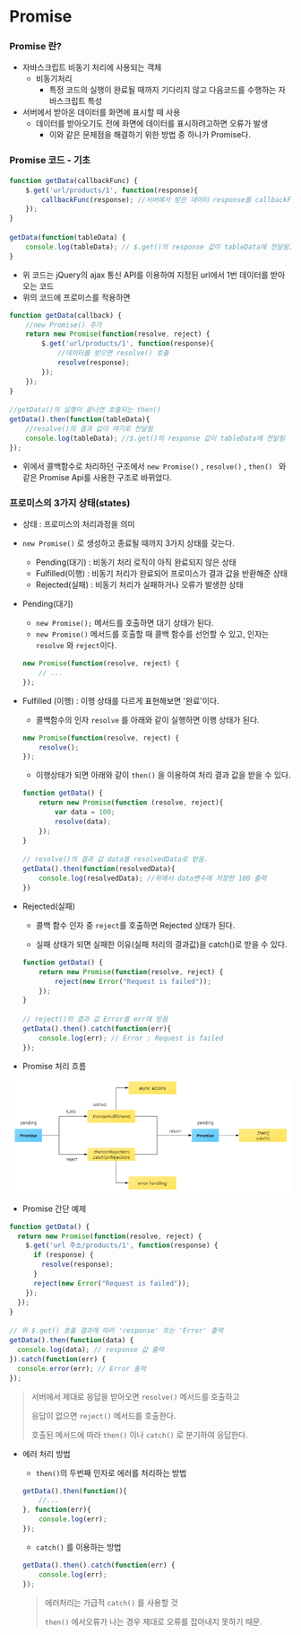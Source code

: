 # Promise

### Promise 란?

- 자바스크립트 비동기 처리에 사용되는 객체 
  - 비동기처리 
    - 특정 코드의 실행이 완료될 때까지 기다리지 않고 다음코드를 수행하는 자바스크립트 특성
- 서버에서 받아온 데이터를 화면에 표시할 때 사용
  - 데이터를 받아오기도 전에 화면에 데이터를 표시하려고하면 오류가 발생
    - 이와 같은 문제점을 해결하기 위한 방법 중 하나가 Promise다.



### Promise 코드 - 기초

```javascript
function getData(callbackFunc) {
    $.get('url/products/1', function(response){
        callbackFunc(response); //서버에서 받은 데이터 response를 callbackFunc() 함수에 넘겨준다.
    });
}

getData(function(tableData) {
    console.log(tableData); // $.get()의 response 값이 tableData에 전달됨.
}
```

- 위 코드는 jQuery의 ajax 통신 API를 이용하여 지정된 url에서 1번 데이터를 받아오는 코드
- 위의 코드에 프로미스를 적용하면

```javascript
function getData(callback) {
    //new Promise() 추가
    return new Promise(function(resolve, reject) {
        $.get('url/products/1', function(response){
            //데이터를 받으면 resolve() 호출
            resolve(response);
        });
    });
}

//getData()의 실행이 끝나면 호출되는 then()
getData().then(function(tableData){
    //resolve()의 결과 값이 여기로 전달됨
    console.log(tableData); //$.get()의 response 값이 tableData에 전달됨
});
```

- 위에서 콜백함수로 처리하던 구조에서 `new Promise()` , `resolve()` , `then() ` 와 같은 Promise Api를 사용한 구조로 바뀌었다.



### 프로미스의 3가지 상태(states)

- 상태 : 프로미스의 처리과정을 의미

- `new Promise()` 로 생성하고 종료될 때까지 3가지 상태를 갖는다.

  - Pending(대기) : 비동기 처리 로직이 아직 완료되지 않은 상태
  - Fulfilled(이행) : 비동기 처리가 완료되어 프로미스가 결과 값을 반환해준 상태
  - Rejected(실패) : 비동기 처리가 실패하거나 오류가 발생한 상태

  

- Pending(대기)

  - `new Promise();` 메서드를 호출하면 대기 상태가 된다.
  - `new Promise()` 메서드를 호출할 때 콜백 함수를 선언할 수 있고, 인자는 `resolve` 와 `reject`이다.

  ```javascript
  new Promise(function(resolve, reject) {
      // ...
  });
  ```

  

- Fulfilled (이행) : 이행 상태를 다르게 표현해보면 '완료'이다.

  - 콜백함수의 인자 `resolve` 를 아래와 같이 실행하면 이행 상태가 된다.

  ```javascript
  new Promise(function(resolve, reject) {
      resolve();
  });
  ```

  - 이행상태가 되면 아래와 같이 `then()` 을 이용하여 처리 결과 값을 받을 수 있다.

  ```javascript
  function getData() {
      return new Promise(function (resolve, reject){
          var data = 100;
          resolve(data);
      });
  }
  
  // resolve()의 결과 값 data를 resolvedData로 받음.
  getData().then(function(resolvedData){
      console.log(resolvedData); //위에서 data변수에 저장한 100 출력
  })
  ```



- Rejected(실패)

  - 콜백 함수 인자 중 `reject`를 호출하면 Rejected 상태가 된다.

  - 실패 상태가 되면 실패한 이유(실패 처리의 결과값)을 catch()로 받을 수 있다.

  ```javascript
  function getData() {
      return new Promise(function(resolve, reject) {
          reject(new Error("Request is failed"));
      });
  }
  
  // reject()의 결과 값 Error를 err에 받음
  getData().then().catch(function(err){
      console.log(err); // Error : Request is failed
  });
  ```

  

- Promise 처리 흐름

![image-20200926153621209](../Images/promise_process.png)

- Promise 간단 예제

```javascript
function getData() {
  return new Promise(function(resolve, reject) {
    $.get('url 주소/products/1', function(response) {
      if (response) {
        resolve(response);
      }
      reject(new Error("Request is failed"));
    });
  });
}

// 위 $.get() 호출 결과에 따라 'response' 또는 'Error' 출력
getData().then(function(data) {
  console.log(data); // response 값 출력
}).catch(function(err) {
  console.error(err); // Error 출력
});
```

> 서버에서 제대로 응답을 받아오면 `resolve()` 메서드를 호출하고 
>
> 응답이 없으면 `reject()` 메서드를 호출한다.
>
> 호출된 메서드에 따라 `then()` 이나 `catch()` 로 분기하여 응답한다.



- 에러 처리 방법
  - `then()`의 두번째 인자로 에러를 처리하는 방법

  ```javascript
  getData().then(function(){
      //...
  }, function(err){
      console.log(err);
  });
  ```

  - `catch()` 를 이용하는 방법

  ```javascript
  getData().then().catch(function(err) {
      console.log(err);
  });
  ```

  > 에러처리는 가급적 `catch()` 를 사용할 것
  >
  > `then()` 에서오류가 나는 경우 제대로 오류를 잡아내지 못하기 때문.

